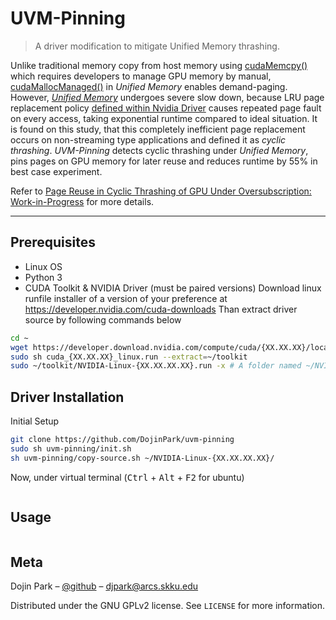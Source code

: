 # UVM-Pinning

> A driver modification to mitigate Unified Memory thrashing.

Unlike traditional memory copy from host memory using [cudaMemcpy()](https://docs.nvidia.com/cuda/cuda-runtime-api/group__CUDART__MEMORY.html#group__CUDART__MEMORY_1gc263dbe6574220cc776b45438fc351e8) which requires developers to manage GPU memory by manual, [cudaMallocManaged()](https://docs.nvidia.com/cuda/cuda-runtime-api/group__CUDART__MEMORY.html#group__CUDART__MEMORY_1gd228014f19cc0975ebe3e0dd2af6dd1b) in *Unified Memory* enables demand-paging.
However, [*Unified Memory*](https://www.nextplatform.com/2019/01/24/unified-memory-the-final-piece-of-the-gpu-programming-puzzle/) undergoes severe slow down, because LRU page replacement policy [defined within Nvidia Driver](https://www.nvidia.com/en-us/geforce/forums/discover/272966/source-code-for-unified-memory-driver-nvidia-uvm-ko-/) causes repeated page fault on every access, taking exponential runtime compared to ideal situation.
It is found on this study, that this completely inefficient page replacement occurs on non-streaming type applications and defined it as *cyclic thrashing*.
*UVM-Pinning* detects cyclic thrashing under *Unified Memory*, pins pages on GPU memory for later reuse and reduces runtime by 55% in best case experiment.

Refer to [Page Reuse in Cyclic Thrashing of GPU Under Oversubscription: Work-in-Progress](DojinPark_CASES2020.pdf) for more details.

---


## Prerequisites
- Linux OS
- Python 3
- CUDA Toolkit & NVIDIA Driver (must be paired versions)
Download linux runfile installer of a version of your preference
at https://developer.nvidia.com/cuda-downloads
Than extract driver source by following commands below
```sh
cd ~
wget https://developer.download.nvidia.com/compute/cuda/{XX.XX.XX}/local_installers/cuda_{XX.XX.XX}_linux.run
sudo sh cuda_{XX.XX.XX}_linux.run --extract=~/toolkit
sudo ~/toolkit/NVIDIA-Linux-{XX.XX.XX.XX}.run -x # A folder named ~/NVIDIA-Linux-{XX.XX.XX.XX} should be created.
```

## Driver Installation
Initial Setup
```sh
git clone https://github.com/DojinPark/uvm-pinning
sudo sh uvm-pinning/init.sh
sh uvm-pinning/copy-source.sh ~/NVIDIA-Linux-{XX.XX.XX.XX}/
```

Now, under virtual terminal (<kbd>Ctrl</kbd> + <kbd>Alt</kbd> + <kbd>F2</kbd> for ubuntu)

```sh

```
## Usage

```sh
```


## Meta

Dojin Park – [@github](https://github.com/DojinPark) – djpark@arcs.skku.edu

Distributed under the GNU GPLv2 license. See ``LICENSE`` for more information.
